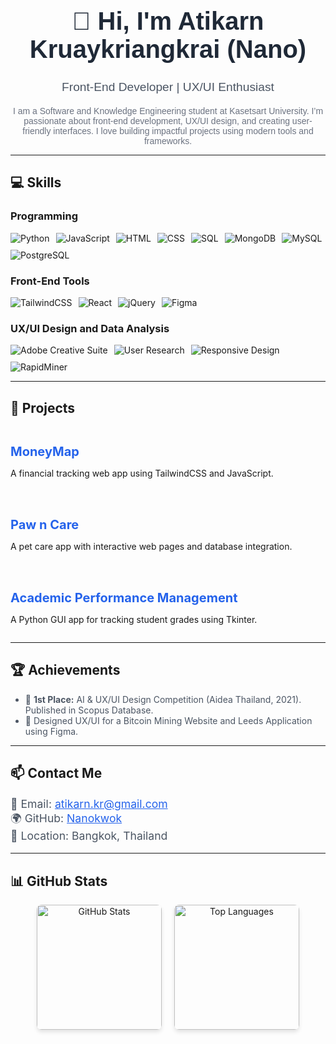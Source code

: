 <div align="center" style="font-family: Arial, sans-serif; color: #333;">
  <h1 style="font-size: 2.5rem; color: #1f2937;">👋 Hi, I'm Atikarn Kruaykriangkrai (Nano)</h1>
  <p style="font-size: 1.2rem; color: #4b5563;">
    Front-End Developer | UX/UI Enthusiast
  </p>
  <p style="max-width: 600px; color: #6b7280; margin: 0 auto;">
    I am a Software and Knowledge Engineering student at Kasetsart University. I’m passionate about front-end development, UX/UI design, and creating user-friendly interfaces. I love building impactful projects using modern tools and frameworks.
  </p>
</div>

---

## 💻 Skills

### Programming
<div style="display: flex; gap: 10px; flex-wrap: wrap;">
  <img src="https://img.shields.io/badge/Python-3776AB?style=for-the-badge&logo=python&logoColor=white" alt="Python" />
  <img src="https://img.shields.io/badge/JavaScript-F7DF1E?style=for-the-badge&logo=javascript&logoColor=black" alt="JavaScript" />
  <img src="https://img.shields.io/badge/HTML-E34F26?style=for-the-badge&logo=html5&logoColor=white" alt="HTML" />
  <img src="https://img.shields.io/badge/CSS-1572B6?style=for-the-badge&logo=css3&logoColor=white" alt="CSS" />
  <img src="https://img.shields.io/badge/SQL-005C84?style=for-the-badge&logo=postgresql&logoColor=white" alt="SQL" />
  <img src="https://img.shields.io/badge/MongoDB-47A248?style=for-the-badge&logo=mongodb&logoColor=white" alt="MongoDB" />
  <img src="https://img.shields.io/badge/MySQL-4479A1?style=for-the-badge&logo=mysql&logoColor=white" alt="MySQL" />
  <img src="https://img.shields.io/badge/PostgreSQL-336791?style=for-the-badge&logo=postgresql&logoColor=white" alt="PostgreSQL" />
</div>

### Front-End Tools
<div style="display: flex; gap: 10px; flex-wrap: wrap;">
  <img src="https://img.shields.io/badge/TailwindCSS-06B6D4?style=for-the-badge&logo=tailwindcss&logoColor=white" alt="TailwindCSS" />
  <img src="https://img.shields.io/badge/React-61DAFB?style=for-the-badge&logo=react&logoColor=black" alt="React" />
  <img src="https://img.shields.io/badge/jQuery-0769AD?style=for-the-badge&logo=jquery&logoColor=white" alt="jQuery" />
  <img src="https://img.shields.io/badge/Figma-F24E1E?style=for-the-badge&logo=figma&logoColor=white" alt="Figma" />
</div>

### UX/UI Design and Data Analysis
<div style="display: flex; gap: 10px; flex-wrap: wrap;">
  <img src="https://img.shields.io/badge/Adobe%20Creative%20Suite-FF0000?style=for-the-badge&logo=adobe&logoColor=white" alt="Adobe Creative Suite" />
  <img src="https://img.shields.io/badge/User%20Research-4A90E2?style=for-the-badge" alt="User Research" />
  <img src="https://img.shields.io/badge/Responsive%20Design-34D399?style=for-the-badge&logo=responsive&logoColor=white" alt="Responsive Design" />
  <img src="https://img.shields.io/badge/RapidMiner-FF6F00?style=for-the-badge&logoColor=white" alt="RapidMiner" />
</div>

---

## 📂 Projects
<div style="display: flex; gap: 20px; flex-wrap: wrap;">
  <div style="flex: 1; min-width: 300px;">
    <h3 style="font-size: 1.25rem; color: #2563eb; margin-bottom: 10px;">
      <a href="https://github.com/MoneyMap-Project/MoneyMap" style="text-decoration: none; color: #2563eb;">MoneyMap</a>
    </h3>
    <p>A financial tracking web app using TailwindCSS and JavaScript.</p>
  </div>
  <div style="flex: 1; min-width: 300px;">
    <h3 style="font-size: 1.25rem; color: #2563eb; margin-bottom: 10px;">
      <a href="https://github.com/Nanokwok/Paw_n_Care" style="text-decoration: none; color: #2563eb;">Paw n Care</a>
    </h3>
    <p>A pet care app with interactive web pages and database integration.</p>
  </div>
  <div style="flex: 1; min-width: 300px;">
    <h3 style="font-size: 1.25rem; color: #2563eb; margin-bottom: 10px;">
      <a href="https://github.com/Nanokwok/Academic-Performance-Management" style="text-decoration: none; color: #2563eb;">Academic Performance Management</a>
    </h3>
    <p>A Python GUI app for tracking student grades using Tkinter.</p>
  </div>
</div>

---

## 🏆 Achievements
<ul style="color: #4b5563;">
  <li>🥇 <b>1st Place:</b> AI & UX/UI Design Competition (Aidea Thailand, 2021). Published in Scopus Database.</li>
  <li>🎨 Designed UX/UI for a Bitcoin Mining Website and Leeds Application using Figma.</li>
</ul>

---

## 📫 Contact Me
<p style="font-size: 1.1rem; color: #4b5563;">
  📧 Email: <a href="mailto:atikarn.kr@gmail.com" style="color: #2563eb;">atikarn.kr@gmail.com</a>  
  <br>🌍 GitHub: <a href="https://github.com/Nanokwok" style="color: #2563eb;">Nanokwok</a>  
  <br>📍 Location: Bangkok, Thailand  
</p>

---

## 📊 GitHub Stats
<div align="center" style="display: flex; gap: 20px; justify-content: center; flex-wrap: wrap;">
  <img src="https://github-readme-stats.vercel.app/api?username=Nanokwok&theme=tokyonight&show_icons=true&hide_border=true&count_private=true" 
       alt="GitHub Stats" 
       style="height: 200px; border-radius: 8px; box-shadow: 0 4px 6px rgba(0, 0, 0, 0.1);" />
  <img src="https://github-readme-stats.vercel.app/api/top-langs/?username=Nanokwok&theme=tokyonight&show_icons=true&hide_border=true&layout=compact" 
       alt="Top Languages" 
       style="height: 200px; border-radius: 8px; box-shadow: 0 4px 6px rgba(0, 0, 0, 0.1);" />
</div>
